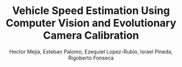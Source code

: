 ---
paperId: 2
author: Hector Mejia, Esteban Palomo, Ezequiel Lopez-Rubio, Israel Pineda, Rigoberto Fonseca
publicationauthor: Mejia, H. et al.
title: Vehicle Speed Estimation Using Computer Vision and Evolutionary Camera Calibration
pdf: --
poster: Poster_Hector_Mejia.pdf
alt: --
type: Poster
topic: Applications
subtopic: Homography
link: https://doi.org/10.52591/lxai202112072
conference: neurips
year: 2021
tags: neurips-2021
location: Virtual
---